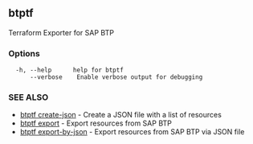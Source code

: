 ## btptf

Terraform Exporter for SAP BTP

### Options

```
  -h, --help      help for btptf
      --verbose    Enable verbose output for debugging
```

### SEE ALSO

* [btptf create-json](btptf_create-json.md)	 - Create a JSON file with a list of resources
* [btptf export](btptf_export.md)	 - Export resources from SAP BTP
* [btptf export-by-json](btptf_export-by-json.md)	 - Export resources from SAP BTP via JSON file

